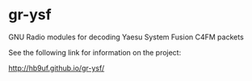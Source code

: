 # gr-ysf
GNU Radio modules for decoding Yaesu System Fusion C4FM packets

See the following link for information on the project:

http://hb9uf.github.io/gr-ysf/
